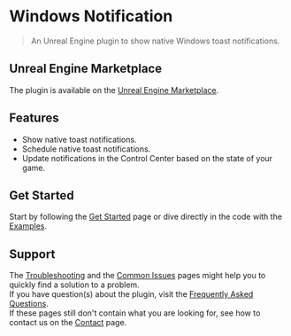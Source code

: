 # Windows Notification

> An Unreal Engine plugin to show native Windows toast notifications.

## Unreal Engine Marketplace
The plugin is available on the [Unreal Engine Marketplace](https://www.unrealengine.com/marketplace/en-US/product/jbi-java-blueprint-interface).

## Features
- Show native toast notifications.
- Schedule native toast notifications.
- Update notifications in the Control Center based on the state of your game.

## Get Started
Start by following the [Get Started](/getstarted) page or dive directly in the code with the [Examples](/shownotification).

## Support
The [Troubleshooting](/troubleshooting) and the [Common Issues](/commonissues) pages might help you to quickly find a solution to a problem.  
If you have question(s) about the plugin, visit the [Frequently Asked Questions](/frequentlyaskedquestions).  
If these pages still don't contain what you are looking for, see how to contact us on the [Contact](/contact) page.
 